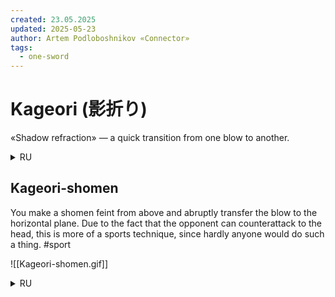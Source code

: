 ```yaml
---
created: 23.05.2025
updated: 2025-05-23
author: Artem Podloboshnikov «Connector»
tags:
  - one-sword
---
```

# Kageori (影折り)
«Shadow refraction» — a quick transition from one blow to another.
<details>
<summary>RU</summary>
«Преломление тени» — быстрый переход от одного удара к другому.
</details>

## Kageori-shomen
You make a shomen feint from above and abruptly transfer the blow to the horizontal plane. Due to the fact that the opponent can counterattack to the head, this is more of a sports technique, since hardly anyone would do such a thing. #sport

![[Kageori-shomen.gif]]
<details>
<summary>RU</summary>
Делаешь финт «shomen» сверху и в резко переводишь удар в горизонт. Из-за того, что противник может контратаковать в голову – она больше спортивная, так как вряд ли кто-то стал такое делать.
</details>